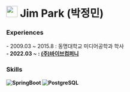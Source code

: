 <h1><img src="https://emojis.slackmojis.com/emojis/images/1531849430/4246/blob-sunglasses.gif?1531849430" width="30"/> Jim Park (박정민)</h1>

<h3>Experiences</h3>
 <p>- 2009.03 ~ 2015.8 : 동명대학교 미디어공학과 학사</br>
 <b>- 2022.03 ~ : <a href="http://vaiv.kr/">(주)바이브컴퍼니</a>

### Skills
![SpringBoot](https://img.shields.io/badge/SpringBoot-6DB33F?style=flat-square&logo=SpringBoot&logoColor=white "SpringBoot")
![PostgreSQL](https://img.shields.io/badge/PostgreSQL-4169E1?style=flat-square&logo=PostgreSQL&logoColor=white "PostgreSQL")
